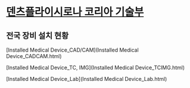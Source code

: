 # [덴츠플라이시로나 코리아 기술부](https://dscorea.github.io/DSKTech/)

## 전국 장비 설치 현황

[Installed Medical Device_CAD/CAM](Installed Medical Device_CADCAM.html)

[Installed Medical Device_TC, IMG](Installed Medical Device_TCIMG.html)

[Installed Medical Device_Lab](Installed Medical Device_Lab.html)

